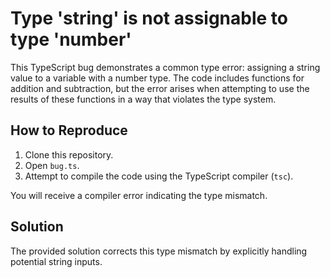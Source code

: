 # Type 'string' is not assignable to type 'number'

This TypeScript bug demonstrates a common type error: assigning a string value to a variable with a number type.  The code includes functions for addition and subtraction, but the error arises when attempting to use the results of these functions in a way that violates the type system.

## How to Reproduce

1.  Clone this repository.
2.  Open `bug.ts`.
3.  Attempt to compile the code using the TypeScript compiler (`tsc`).

You will receive a compiler error indicating the type mismatch.

## Solution

The provided solution corrects this type mismatch by explicitly handling potential string inputs.